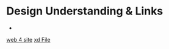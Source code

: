 # Design Understanding & Links

-

[web 4 site](https://in-info-web4.informatics.iupui.edu/~garizola/portfolioN299/)
[xd File](https://xd.adobe.com/view/e0a3b762-10b1-404a-a32f-06edd884a40f-b5f0/)
